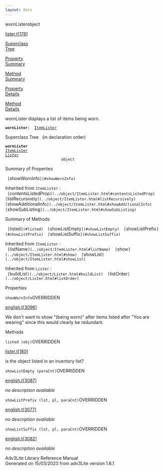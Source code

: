 ```yaml
---
layout: docs
---
```

<span class="title">wornLister</span><span class="type">object</span>

[lister.t](../file/lister.t.html)\[[178](../source/lister.t.html#178)\]

[Superclass  
Tree](#_SuperClassTree_)

[Property  
Summary](#_PropSummary_)

[Method  
Summary](#_MethodSummary_)

[Property  
Details](#_Properties_)

[Method  
Details](#_Methods_)



wornLister displays a list of items being worn.

**`wornLister`**` :   `[`ItemLister`](../object/ItemLister.html)



<span id="_SuperClassTree_"></span>



<span class="hdln">Superclass Tree</span>   (in declaration order)



**`wornLister`**  
[`ItemLister`](../object/ItemLister.html)  
[`Lister`](../object/Lister.html)  
`                         object`  
<span id="_PropSummary_"></span>



<span class="hdln">Summary of Properties</span>  



` [`showWornInfo`](#showWornInfo)  `

Inherited from `ItemLister` :  
` [`contentsListedProp`](../object/ItemLister.html#contentsListedProp)  [`listRecursively`](../object/ItemLister.html#listRecursively)  [`showAdditionalInfo`](../object/ItemLister.html#showAdditionalInfo)  [`showSubListing`](../object/ItemLister.html#showSubListing)  `



<span id="_MethodSummary_"></span>



<span class="hdln">Summary of Methods</span>  



` [`listed`](#listed)  [`showListEmpty`](#showListEmpty)  [`showListPrefix`](#showListPrefix)  [`showListSuffix`](#showListSuffix)  `

Inherited from `ItemLister` :  
` [`listName`](../object/ItemLister.html#listName)  [`show`](../object/ItemLister.html#show)  [`showList`](../object/ItemLister.html#showList)  `

Inherited from `Lister` :  
` [`buildList`](../object/Lister.html#buildList)  [`listOrder`](../object/Lister.html#listOrder)  `

<span id="_Properties_"></span>



<span class="hdln">Properties</span>  



<span id="showWornInfo"></span>

`showWornInfo`<span class="rem">OVERRIDDEN</span>

[english.t](../file/english.t.html)\[[3096](../source/english.t.html#3096)\]



We don't want to show "(being worn)" after items listed after "You are
wearing" since this would clearly be redundant.



<span id="_Methods_"></span>



<span class="hdln">Methods</span>  



<span id="listed"></span>

`listed (obj)`<span class="rem">OVERRIDDEN</span>

[lister.t](../file/lister.t.html)\[[180](../source/lister.t.html#180)\]



is the object listed in an inventory list?



<span id="showListEmpty"></span>

`showListEmpty (paraCnt)`<span class="rem">OVERRIDDEN</span>

[english.t](../file/english.t.html)\[[3087](../source/english.t.html#3087)\]



*no description available*



<span id="showListPrefix"></span>

`showListPrefix (lst, pl, paraCnt)`<span class="rem">OVERRIDDEN</span>

[english.t](../file/english.t.html)\[[3077](../source/english.t.html#3077)\]



*no description available*



<span id="showListSuffix"></span>

`showListSuffix (lst, pl, paraCnt)`<span class="rem">OVERRIDDEN</span>

[english.t](../file/english.t.html)\[[3082](../source/english.t.html#3082)\]



*no description available*





Adv3Lite Library Reference Manual  
Generated on 15/03/2023 from adv3Lite version 1.6.1


